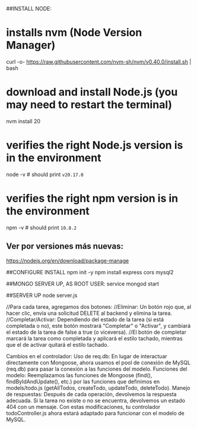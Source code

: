 ##INSTALL NODE:
# installs nvm (Node Version Manager)
curl -o- https://raw.githubusercontent.com/nvm-sh/nvm/v0.40.0/install.sh | bash
# download and install Node.js (you may need to restart the terminal)
nvm install 20
# verifies the right Node.js version is in the environment
node -v # should print `v20.17.0`
# verifies the right npm version is in the environment
npm -v # should print `10.8.2`

## Ver por versiones más nuevas:
https://nodejs.org/en/download/package-manage

##CONFIGURE INSTALL
npm init -y
npm install express cors mysql2

##MONGO SERVER UP, AS ROOT USER:
service mongod start

##SERVER UP
node server.js

//Para cada tarea, agregamos dos botones:
//Eliminar: Un botón rojo que, al hacer clic, envía una solicitud DELETE al backend y elimina la tarea.
//Completar/Activar: Dependiendo del estado de la tarea (si está completada o no), este botón mostrará "Completar" o "Activar", y cambiará el estado de la tarea de false a true (o viceversa).
//El botón de completar marcará la tarea como completada y aplicará el estilo tachado, mientras que el de activar quitará el estilo tachado.

Cambios en el controlador:
Uso de req.db: En lugar de interactuar directamente con Mongoose, ahora usamos el pool de conexión de MySQL (req.db) para pasar la conexión a las funciones del modelo.
Funciones del modelo: Reemplazamos las funciones de Mongoose (find(), findByIdAndUpdate(), etc.) por las funciones que definimos en models/todo.js (getAllTodos, createTodo, updateTodo, deleteTodo).
Manejo de respuestas: Después de cada operación, devolvemos la respuesta adecuada. Si la tarea no existe o no se encuentra, devolvemos un estado 404 con un mensaje.
Con estas modificaciones, tu controlador todoController.js ahora estará adaptado para funcionar con el modelo de MySQL.
